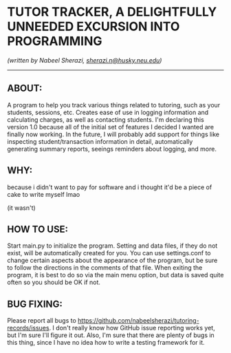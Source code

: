 # TUTOR TRACKER, A DELIGHTFULLY UNNEEDED EXCURSION INTO PROGRAMMING

*(written by Nabeel Sherazi, sherazi.n@husky.neu.edu)*

---
## ABOUT:

A program to help you track various things related to tutoring, such as your
students, sessions, etc. Creates ease of use in logging information and
calculating charges, as well as contacting students. I'm declaring this version
1.0 because all of the initial set of features I decided I wanted are finally
now working. In the future, I will probably add support for things like
inspecting student/transaction information in detail, automatically generating
summary reports, seeings reminders about logging, and more.


## WHY:

because i didn't want to pay for software and i thought it'd be a piece of cake
to write myself lmao

(it wasn't)


## HOW TO USE:

Start main.py to initialize the program. Setting and data files, if they do not
exist, will be automatically created for you. You can use settings.conf to
change certain aspects about the appearance of the program, but be sure to
follow the directions in the comments of that file. When exiting the program, it
is best to do so via the main menu option, but data is saved quite often so you
should be OK if not.


## BUG FIXING:

Please report all bugs to
https://github.com/nabeelsherazi/tutoring-records/issues. I don't really know
how GitHub issue reporting works yet, but I'm sure I'll figure it out. Also, I'm
sure that there are plenty of bugs in this thing, since I have no idea how to
write a testing framework for it.